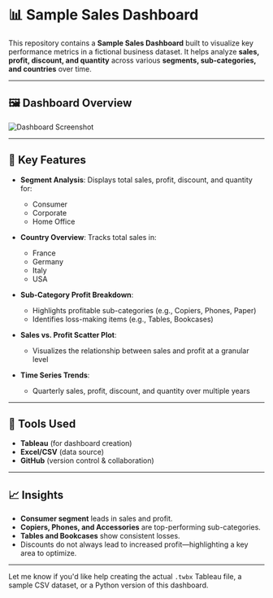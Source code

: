 # 📊 Sample Sales Dashboard

This repository contains a **Sample Sales Dashboard** built to visualize key performance metrics in a fictional business dataset. It helps analyze **sales, profit, discount, and quantity** across various **segments, sub-categories, and countries** over time.

---

## 🖼️ Dashboard Overview

![Dashboard Screenshot](![image](https://github.com/user-attachments/assets/8e605ce8-25e3-4edd-842c-759c4c1bb95e)
)

---

## 📌 Key Features

- **Segment Analysis**: Displays total sales, profit, discount, and quantity for:
  - Consumer
  - Corporate
  - Home Office

- **Country Overview**: Tracks total sales in:
  - France
  - Germany
  - Italy
  - USA

- **Sub-Category Profit Breakdown**:
  - Highlights profitable sub-categories (e.g., Copiers, Phones, Paper)
  - Identifies loss-making items (e.g., Tables, Bookcases)

- **Sales vs. Profit Scatter Plot**:
  - Visualizes the relationship between sales and profit at a granular level

- **Time Series Trends**:
  - Quarterly sales, profit, discount, and quantity over multiple years

---

## 🔧 Tools Used

- **Tableau** (for dashboard creation)
- **Excel/CSV** (data source)
- **GitHub** (version control & collaboration)

---


## 📈 Insights

- **Consumer segment** leads in sales and profit.
- **Copiers, Phones, and Accessories** are top-performing sub-categories.
- **Tables and Bookcases** show consistent losses.
- Discounts do not always lead to increased profit—highlighting a key area to optimize.

---


Let me know if you'd like help creating the actual `.twbx` Tableau file, a sample CSV dataset, or a Python version of this dashboard.

